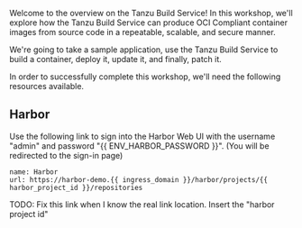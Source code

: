 Welcome to the overview on the Tanzu Build Service! In this workshop, we'll explore how the Tanzu Build Service can produce OCI Compliant container images from source code in a repeatable, scalable, and secure manner.  

We're going to take a sample application, use the Tanzu Build Service to build a container, deploy it, update it, and finally, patch it.

In order to successfully complete this workshop, we'll need the following resources available.

## Harbor

Use the following link to sign into the Harbor Web UI with the username "admin" and password "{{ ENV_HARBOR_PASSWORD }}". (You will be redirected to the sign-in page)

```dashboard:create-dashboard
name: Harbor
url: https://harbor-demo.{{ ingress_domain }}/harbor/projects/{{ harbor_project_id }}/repositories
```
TODO: Fix this link when I know the real link location.  Insert the "harbor project id"
